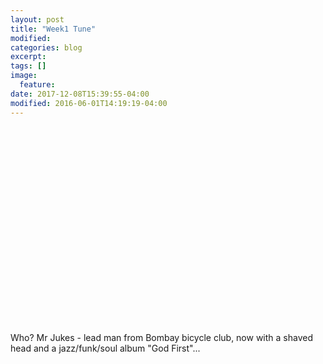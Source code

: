 ```yaml
---
layout: post
title: "Week1 Tune"
modified:
categories: blog
excerpt:
tags: []
image:
  feature:
date: 2017-12-08T15:39:55-04:00
modified: 2016-06-01T14:19:19-04:00
---
```


<iframe width="560" height="315" src="//https://www.youtube.com/watch?v=bEOApLUnNkQ" frameborder="0"> </iframe>

Who?
Mr Jukes - lead man from Bombay bicycle club, now with a shaved head and a jazz/funk/soul album "God First"...

